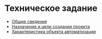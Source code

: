 # Техническое задание

- [Общие сведения](ТехническоеЗадание\ОбщиеСведения.md)
- [Назначение и цели создания проекта](ТехническоеЗадание\НазначениеИЦелиСозданияПроекта.md)
- [Характеристика объекта автоматизации](ТехническоеЗадание\ХарактеристикаОбъектаАвтоматизации.md)

